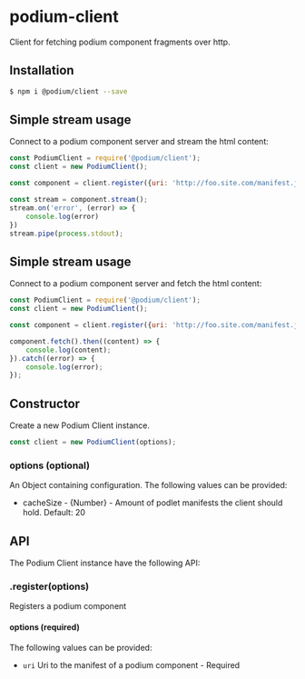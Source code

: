 # podium-client

Client for fetching podium component fragments over http.


## Installation

```bash
$ npm i @podium/client --save
```


## Simple stream usage

Connect to a podium component server and stream the html content:

```js
const PodiumClient = require('@podium/client');
const client = new PodiumClient();

const component = client.register({uri: 'http://foo.site.com/manifest.json'});

const stream = component.stream();
stream.on('error', (error) => {
    console.log(error)
})
stream.pipe(process.stdout);
```

## Simple stream usage

Connect to a podium component server and fetch the html content:

```js
const PodiumClient = require('@podium/client');
const client = new PodiumClient();

const component = client.register({uri: 'http://foo.site.com/manifest.json'});

component.fetch().then((content) => {
    console.log(content);
}).catch((error) => {
    console.log(error);
});
```


## Constructor

Create a new Podium Client instance.

```js
const client = new PodiumClient(options);
```

### options (optional)

An Object containing configuration. The following values can be provided:

 * cacheSize - {Number} - Amount of podlet manifests the client should hold. Default: 20


## API

The Podium Client instance have the following API:

### .register(options)

Registers a podium component

#### options (required)

The following values can be provided:

 * `uri` Uri to the manifest of a podium component  - Required
